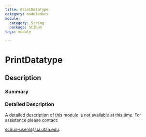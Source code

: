 ```yaml
---
title: PrintDataType
category: moduledocs
module:
  category: String
  package: SCIRun
tags: module

---
```


# PrintDatatype

## Description

### Summary

### Detailed Description

A detailed description of this module is not available at this time. For assistance please contact:

scirun-users@sci.utah.edu. 

